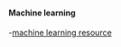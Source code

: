 
#### Machine learning
-[machine learning resource](http://machinelearningmastery.com/a-tour-of-machine-learning-algorithms/)
